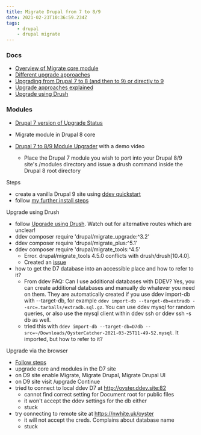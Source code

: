```yaml
---
title: Migrate Drupal from 7 to 8/9
date: 2021-02-23T10:36:59.234Z
tags:
    - drupal
    - drupal migrate
---
```


### Docs

-   [Overview of Migrate core module](https://www.drupal.org/docs/drupal-apis/migrate-api/migrate-api-overview)
-   [Different upgrade approaches](https://www.drupal.org/docs/upgrading-drupal)
-   [Upgrading from Drupal 7 to 8 (and then to 9) or directly to 9](https://www.drupal.org/docs/understanding-drupal/drupal-9-release-date-and-what-it-means/what-happens-to-drupal-7-now-that)
-   [Upgrade approaches explained](https://www.drupal.org/docs/upgrading-drupal/choosing-the-upgrade-approach)
-   [Upgrade using Drush](https://www.drupal.org/docs/upgrading-drupal/upgrade-using-drush)

### Modules

-   [Drupal 7 version of Upgrade Status](https://www.drupal.org/project/upgrade_status)
-   Migrate module in Drupal 8 core
-   [Drupal 7 to 8/9 Module Upgrader](https://www.drupal.org/project/drupalmoduleupgrader) with a demo video

    -   Place the Drupal 7 module you wish to port into your Drupal 8/9 site's /modules directory and issue a drush command inside the Drupal 8 root directory

Steps

-   create a vanilla Drupal 9 site using [ddev quickstart](https://ddev.readthedocs.io/en/stable/users/cli-usage/#drupal-9-quickstart)
-   follow [my further install steps](https://upbeat-bhaskara-6b8219.netlify.app/pages/pa-d9/)

Upgrade using Drush

-   follow [Upgrade using Drush](https://www.drupal.org/docs/upgrading-drupal/upgrade-using-drush). Watch out for alternative routes which are unclear!
-   ddev composer require 'drupal/migrate_upgrade:^3.2'
-   ddev composer require 'drupal/migrate_plus:^5.1'
-   ddev composer require 'drupal/migrate_tools:^4.5'
    -   Error. drupal/migrate_tools 4.5.0 conflicts with drush/drush[10.4.0].
    -   Created an [issue](https://gitlab.com/drupalspoons/migrate_tools/-/issues/125)
-   how to get the D7 database into an accessible place and how to refer to it?
    -   From ddev FAQ: Can I use additional databases with DDEV? Yes, you can create additional databases and manually do whatever you need on them. They are automatically created if you use ddev import-db with --target-db, for example `ddev import-db --target-db=extradb --src=.tarballs/extradb.sql.gz`. You can use ddev mysql for random queries, or also use the mysql client within ddev ssh or ddev ssh -s db as well.
    -   tried this with `ddev import-db --target-db=D7db --src=~/Downloads/OysterCatcher-2021-03-25T11-49-52.mysql`. It imported, but how to refer to it?

Upgrade via the browser

-   [Follow steps](https://www.drupal.org/docs/upgrading-drupal/upgrade-using-web-browser)
-   upgrade core and modules in the D7 site
-   on D9 site enable Migrate, Migrate Drupal, Migrate Drupal UI
-   on D9 site visit /upgrade Continue
-   tried to connect to local ddev D7 at http://oyster.ddev.site:82
    -   cannot find correct setting for Document root for public files
    -   it won't accept the ddev settings for the db either
    -   stuck
-   try connecting to remote site at https://nwhite.uk/oyster
    -   it will not accept the creds. Complains about database name
    -   stuck

